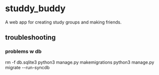 # studdy_buddy
A web app for creating study groups and making friends.

## troubleshooting
### problems w db
rm -f db.sqlite3
python3 manage.py makemigrations
python3 manage.py migrate --run-syncdb
